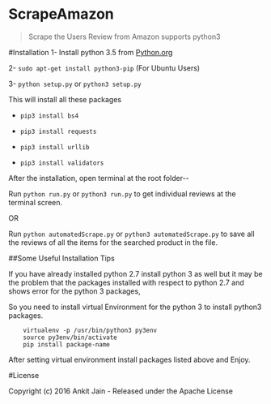# ScrapeAmazon
>Scrape the Users Review from Amazon supports python3

#Installation
1- Install python 3.5 from [Python.org](https://www.python.org)

2- `sudo apt-get install python3-pip` (For Ubuntu Users)

3- `python setup.py` or `python3 setup.py`

  This will install all these packages

  * `pip3 install bs4`

  * `pip3 install requests`

  * `pip3 install urllib`

  * `pip3 install validators`

After the installation, open terminal at the root folder--

Run `python run.py` or `python3 run.py` to get individual reviews at the terminal screen.

OR

Run `python automatedScrape.py` or `python3 automatedScrape.py` to save all the reviews of all the items for the searched product in the file.

##Some Useful Installation Tips

If you have already installed python 2.7 install python 3 as well but it may be the problem that the packages installed with respect to python 2.7 and shows error for the python 3 packages,

So you need to install virtual Environment for the python 3 to install python3 packages.

```
	virtualenv -p /usr/bin/python3 py3env
	source py3env/bin/activate
	pip install package-name
```

After setting virtual environment install packages listed above and Enjoy.

#License

Copyright (c) 2016 Ankit Jain - Released under the Apache License